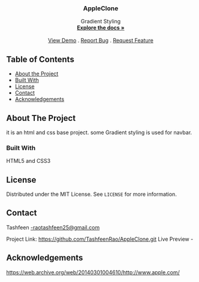 <!--
*** Thanks for checking out this README Template. If you have a suggestion that would
*** make this better, please fork the repo and create a pull request or simply open
*** an issue with the tag "enhancement".
*** Thanks again! Now go create something AMAZING! :D
***
***
***
*** To avoid retyping too much info. Do a search and replace for the following:
*** github_username, repo, twitter_handle, email
-->





<!-- PROJECT SHIELDS -->
<!--
*** I'm using markdown "reference style" links for readability.
*** Reference links are enclosed in brackets [ ] instead of parentheses ( ).
*** See the bottom of this document for the declaration of the reference variables
*** for contributors-url, forks-url, etc. This is an optional, concise syntax you may use.
*** https://www.markdownguide.org/basic-syntax/#reference-style-links
-->
  <h3 align="center">AppleClone</h3>

  <p align="center">
   Gradient Styling
    <br />
    <a href=https://github.com/TashfeenRao/AppleClone.git><strong>Explore the docs »</strong></a>
    <br />
    <br />
    <a href=https://github.com/TashfeenRao/AppleClone.git>View Demo</a>
    .
    <a href=https://github.com/TashfeenRao/AppleClone.git>Report Bug</a>
    .
    <a href=https://github.com/TashfeenRao/AppleClone.git>Request Feature</a>
  </p>
</p>



<!-- TABLE OF CONTENTS -->
## Table of Contents

* [About the Project](#about-the-project)
* [Built With](#built-with)
* [License](#license)
* [Contact](#contact)
* [Acknowledgements](#acknowledgements)



<!-- ABOUT THE PROJECT -->
## About The Project

it is an html and css base project. some Gradient styling is used for navbar.


### Built With

HTML5 and CSS3


<!-- LICENSE -->
## License

Distributed under the MIT License. See `LICENSE` for more information.



<!-- CONTACT -->
## Contact

 Tashfeen -raotashfeen25@gmail.com
 

Project Link: https://github.com/TashfeenRao/AppleClone.git
Live Preview -



<!-- ACKNOWLEDGEMENTS -->
## Acknowledgements

https://web.archive.org/web/20140301004610/http://www.apple.com/




<!-- MARKDOWN LINKS & IMAGES -->
<!-- https://www.markdownguide.org/basic-syntax/#reference-style-links -->
[contributors-shield]: https://img.shields.io/github/contributors/othneildrew/Best-README-Template.svg?style=flat-square
[contributors-url]: https://github.com/othneildrew/Best-README-Template/graphs/contributors
[forks-shield]: https://img.shields.io/github/forks/othneildrew/Best-README-Template.svg?style=flat-square
[forks-url]: https://github.com/othneildrew/Best-README-Template/network/members
[stars-shield]: https://img.shields.io/github/stars/othneildrew/Best-README-Template.svg?style=flat-square
[stars-url]: https://github.com/othneildrew/Best-README-Template/stargazers
[issues-shield]: https://img.shields.io/github/issues/othneildrew/Best-README-Template.svg?style=flat-square
[issues-url]: https://github.com/othneildrew/Best-README-Template/issues
[license-shield]: https://img.shields.io/github/license/othneildrew/Best-README-Template.svg?style=flat-square
[license-url]: https://github.com/othneildrew/Best-README-Template/blob/master/LICENSE.txt
[linkedin-shield]: https://img.shields.io/badge/-LinkedIn-black.svg?style=flat-square&logo=linkedin&colorB=555
[linkedin-url]: https://linkedin.com/in/othneildrew
[product-screenshot]: images/screenshot.png
